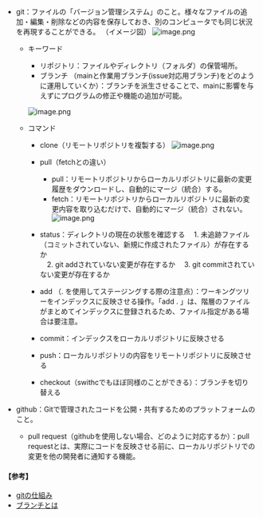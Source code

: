 - git：ファイルの「バージョン管理システム」のこと。様々なファイルの追加・編集・削除などの内容を保存しておき、別のコンピュータでも同じ状況を再現することができる。
（イメージ図）
![image.png](https://qiita-image-store.s3.ap-northeast-1.amazonaws.com/0/4052390/0ea9c03a-a340-41ff-8ac8-0b7fe468586c.png)

  - キーワード
     - リポジトリ：ファイルやディレクトリ（フォルダ）の保管場所。
&nbsp;    
    - ブランチ （mainと作業用ブランチ(issue対応用ブランチ)をどのように運用していくか）：ブランチを派生させることで、mainに影響を与えずにプログラムの修正や機能の追加が可能。 
    
    ![image.png](https://qiita-image-store.s3.ap-northeast-1.amazonaws.com/0/4052390/5c535e19-8bb7-4a38-b829-141c9ce8e44d.png)

  - コマンド
    - clone（リモートリポジトリを複製する）
    ![image.png](https://qiita-image-store.s3.ap-northeast-1.amazonaws.com/0/4052390/d775deaf-83f9-4d7b-9596-30df1b35d98f.png)

    - pull（fetchとの違い）
        - pull：リモートリポジトリからローカルリポジトリに最新の変更履歴をダウンロードし、自動的にマージ（統合）する。
      - fetch：リモートリポジトリからローカルリポジトリに最新の変更内容を取り込むだけで、自動的にマージ（統合）されない。
![image.png](https://qiita-image-store.s3.ap-northeast-1.amazonaws.com/0/4052390/4744fca0-e2ec-4cdb-8ec2-b854aa434405.png)
    - status：ディレクトリの現在の状態を確認する
    　1. 未追跡ファイル（コミットされていない、新規に作成されたファイル）が存在するか  
    　2. git addされていない変更が存在するか
    　3. git commitされていない変更が存在するか
    - add （. を使用してステージングする際の注意点）：ワーキングツリーをインデックスに反映させる操作。「add . 」は、階層のファイルがまとめてインデックスに登録されるため、ファイル指定がある場合は要注意。   　
    - commit：インデックスをローカルリポジトリに反映させる
    - push：ローカルリポジトリの内容をリモートリポジトリに反映させる
    - checkout（swithcでもほぼ同様のことができる）：ブランチを切り替える
&nbsp;  
 - github：Gitで管理されたコードを公開・共有するためのプラットフォームのこと。
   - pull request（githubを使用しない場合、どのように対応するか）：pull requestとは、実際にコードを反映させる前に、ローカルリポジトリでの変更を他の開発者に通知する機能。

#### 【参考】
- [gitの仕組み](https://tetoblog.org/2021/06/git-how/)
- [ブランチとは](https://www.sejuku.net/blog/71071)
